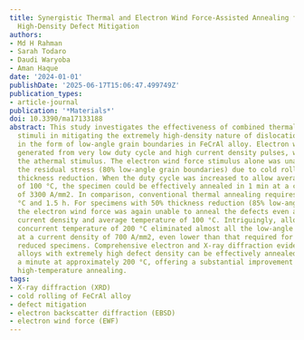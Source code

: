 ```yaml
---
title: Synergistic Thermal and Electron Wind Force-Assisted Annealing for Extremely
  High-Density Defect Mitigation
authors:
- Md H Rahman
- Sarah Todaro
- Daudi Waryoba
- Aman Haque
date: '2024-01-01'
publishDate: '2025-06-17T15:06:47.499749Z'
publication_types:
- article-journal
publication: '*Materials*'
doi: 10.3390/ma17133188
abstract: This study investigates the effectiveness of combined thermal and athermal
  stimuli in mitigating the extremely high-density nature of dislocation networks
  in the form of low-angle grain boundaries in FeCrAl alloy. Electron wind force,
  generated from very low duty cycle and high current density pulses, was used as
  the athermal stimulus. The electron wind force stimulus alone was unable to remove
  the residual stress (80% low-angle grain boundaries) due to cold rolling to 25%
  thickness reduction. When the duty cycle was increased to allow average temperature
  of 100 °C, the specimen could be effectively annealed in 1 min at a current density
  of 3300 A/mm2. In comparison, conventional thermal annealing requires at least 750
  °C and 1.5 h. For specimens with 50% thickness reduction (85% low-angle grain boundaries),
  the electron wind force was again unable to anneal the defects even at 3300 A/mm2
  current density and average temperature of 100 °C. Intriguingly, allowing average
  concurrent temperature of 200 °C eliminated almost all the low-angle grain boundaries
  at a current density of 700 A/mm2, even lower than that required for the 25% thickness
  reduced specimens. Comprehensive electron and X-ray diffraction evidence show that
  alloys with extremely high defect density can be effectively annealed in less than
  a minute at approximately 200 °C, offering a substantial improvement over conventional
  high-temperature annealing.
tags:
- X-ray diffraction (XRD)
- cold rolling of FeCrAl alloy
- defect mitigation
- electron backscatter diffraction (EBSD)
- electron wind force (EWF)
---
```

